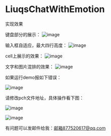 # LiuqsChatWithEmotion

实现效果

键盘部分的展示：
![image](https://github.com/LMMIsGood/LiuqsChatWithEmotion/blob/master/ExampleImages/4.png)

输入框自适应，最大四行高度：
![image](https://github.com/LMMIsGood/LiuqsChatWithEmotion/blob/master/ExampleImages/5.png)

cell上展示的效果：
![image](https://github.com/LMMIsGood/LiuqsChatWithEmotion/blob/master/ExampleImages/6.png)

文字和图片混排的效果：
![image](https://github.com/LMMIsGood/LiuqsChatWithEmotion/blob/master/ExampleImages/7.png)

如果运行demo报如下错误：

![image](https://github.com/LMMIsGood/LiuqsChatWithEmotion/blob/master/ExampleImages/error1.png)

请修改pch文件地址，具体操作看下图：

![image](https://github.com/LMMIsGood/LiuqsChatWithEmotion/blob/master/ExampleImages/error2.png)

![image](https://github.com/LMMIsGood/LiuqsChatWithEmotion/blob/master/ExampleImages/error3.png)

有问题可以发邮件给我：邮箱877520617@qq.com

